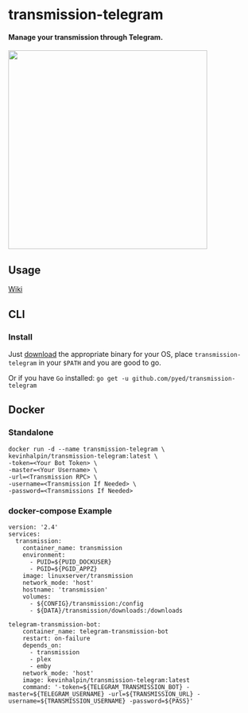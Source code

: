 # transmission-telegram

#### Manage your transmission through Telegram.

<img src="https://raw.github.com/pyed/transmission-telegram/master/demo.gif" width="400" />

## Usage

[Wiki](https://github.com/pyed/transmission-telegram/wiki)

## CLI

###  Install

Just [download](https://github.com/pyed/transmission-telegram/releases) the appropriate binary for your OS, place `transmission-telegram` in your `$PATH` and you are good to go.

Or if you have `Go` installed: `go get -u github.com/pyed/transmission-telegram`

##  Docker

### Standalone

```
docker run -d --name transmission-telegram \
kevinhalpin/transmission-telegram:latest \
-token=<Your Bot Token> \
-master=<Your Username> \
-url=<Transmission RPC> \
-username=<Transmission If Needed> \ 
-password=<Transmissions If Needed>
```

### docker-compose Example

```
version: '2.4'
services:
  transmission:
    container_name: transmission
    environment:
      - PUID=${PUID_DOCKUSER}
      - PGID=${PGID_APPZ}
    image: linuxserver/transmission
    network_mode: 'host'
    hostname: 'transmission'
    volumes:
      - ${CONFIG}/transmission:/config
      - ${DATA}/transmission/downloads:/downloads

telegram-transmission-bot:
    container_name: telegram-transmission-bot
    restart: on-failure
    depends_on:
      - transmission
      - plex
      - emby
    network_mode: 'host'
    image: kevinhalpin/transmission-telegram:latest
    command: '-token=${TELEGRAM_TRANSMISSION_BOT} -master=${TELEGRAM_USERNAME} -url=${TRANSMISSION_URL} -   username=${TRANSMISSION_USERNAME} -password=${PASS}'
```
